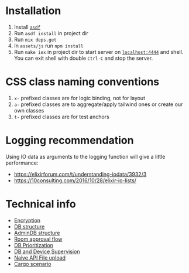 # Installation

1. Install [`asdf`](https://asdf-vm.com/guide/getting-started.html)
2. Run `asdf install` in project dir
3. Run `mix deps.get`
4. In `assets/js` run `npm install`
5. Run `make iex` in project dir to start server on [`localhost:4444`](http://localhost:4444) and shell. You can exit shell with double `Ctrl-C` and stop the server.


# CSS class naming conventions

1. `x-` prefixed classes are for logic binding, not for layout
2. `a-` prefixed classes are to aggregate/apply tailwind ones or create our own classes
3. `t-` prefixed classes are for test anchors


# Logging recommendation

Using IO data as arguments to the logging function will give a little performance:
  * https://elixirforum.com/t/understanding-iodata/3932/3
  * https://10consulting.com/2016/10/28/elixir-io-lists/


# Technical info

  * [Encryption](./docs/encryption.livemd)
  * [DB structure](./docs/db_structures.livemd)
  * [AdminDB structure](./docs/admin_db_structures.livemd)
  * [Room approval flow](./docs/approve_flow.livemd)
  * [DB Prioritization](./docs/prioritization.livemd)
  * [DB and Device Supervision](./docs/supervision.livemd)
  * [Naive API File upload](./docs/upload_files.livemd)
  * [Cargo scenario](./docs/cargo_scenario.livemd)
